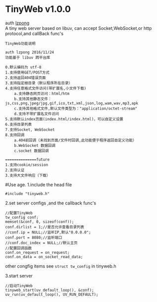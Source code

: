 # TinyWeb v1.0.0
auth [lzpong](https://github.com/lzpong)  
A tiny web server based on libuv, can accept Socket,WebSocket,or http protocol,and callBack func's
```
TinyWeb功能说明

auth lzpong 2016/11/24
功能基于 libuv 跨平台库

0.默认编码为 utf-8
1.支持使用GET/POST方式
2.支持返回404错误页面
3.支持指定根目录（默认程序所在目录）
4.支持任意格式文件访问(带扩展名,小文件下载)
	a.支持静态网页访问：html/htm
	b.支持其他静态文件：js,css,png,jpeg/jpg,gif,ico,txt,xml,json,log,wam,wav,mp3,apk
	c.支持其他格式文件,默认文件类型为："application/octet-stream"
	d.支持不带扩展名文件访问
5.支持默认index页面(index.html/index.html)，可以自定义设置
6.支持目录列表
7.支持Socket, WebSocket
8.支持回调
	a.404前回调（未找到页面/文件时回调,此功能便于程序返回自定义功能）
	b.WebSocket 数据回调
	c.socket 数据回调

==============future
1.支持cookie/session
2.支持认证
3.支持大文件响应（下载）
```
#Use age.
1.include the head file
```
#include "tinyweb.h"
```
2.set server configs ,and the callback func's
```
//配置TinyWeb
tw_config conf;
memset(&conf, 0, sizeof(conf));
conf.dirlist = 1;//是否允许查看目录列表
//conf.ip = NULL;//监听IP,默认"0.0.0.0";
conf.port = 8080;//监听端口
//conf.doc_index = NULL;//默认主页
//配置回调函数
conf.on_request = on_request;
conf.on_data = on_socket_read_data;
```
other congfig items see `struct tw_config` in tinyweb.h

3.start server
```
//启动TinyWeb
tinyweb_start(uv_default_loop(), &conf);
uv_run(uv_default_loop(), UV_RUN_DEFAULT);
```
